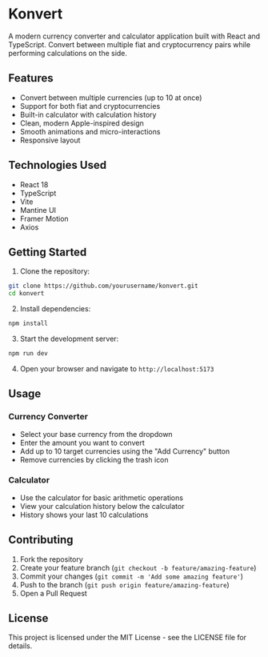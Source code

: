 # Konvert

A modern currency converter and calculator application built with React and TypeScript. Convert between multiple fiat and cryptocurrency pairs while performing calculations on the side.

## Features

- Convert between multiple currencies (up to 10 at once)
- Support for both fiat and cryptocurrencies
- Built-in calculator with calculation history
- Clean, modern Apple-inspired design
- Smooth animations and micro-interactions
- Responsive layout

## Technologies Used

- React 18
- TypeScript
- Vite
- Mantine UI
- Framer Motion
- Axios

## Getting Started

1. Clone the repository:
```bash
git clone https://github.com/yourusername/konvert.git
cd konvert
```

2. Install dependencies:
```bash
npm install
```

3. Start the development server:
```bash
npm run dev
```

4. Open your browser and navigate to `http://localhost:5173`

## Usage

### Currency Converter
- Select your base currency from the dropdown
- Enter the amount you want to convert
- Add up to 10 target currencies using the "Add Currency" button
- Remove currencies by clicking the trash icon

### Calculator
- Use the calculator for basic arithmetic operations
- View your calculation history below the calculator
- History shows your last 10 calculations

## Contributing

1. Fork the repository
2. Create your feature branch (`git checkout -b feature/amazing-feature`)
3. Commit your changes (`git commit -m 'Add some amazing feature'`)
4. Push to the branch (`git push origin feature/amazing-feature`)
5. Open a Pull Request

## License

This project is licensed under the MIT License - see the LICENSE file for details.

